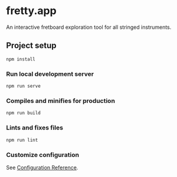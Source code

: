 # fretty.app

An interactive fretboard exploration tool for all stringed instruments.


## Project setup
```
npm install
```

### Run local development server
```
npm run serve
```

### Compiles and minifies for production
```
npm run build
```

### Lints and fixes files
```
npm run lint
```

### Customize configuration
See [Configuration Reference](https://cli.vuejs.org/config/).

